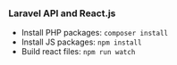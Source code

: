 ### Laravel API and React.js

- Install PHP packages: `composer install`
- Install JS packages: `npm install`
- Build react files: `npm run watch`

